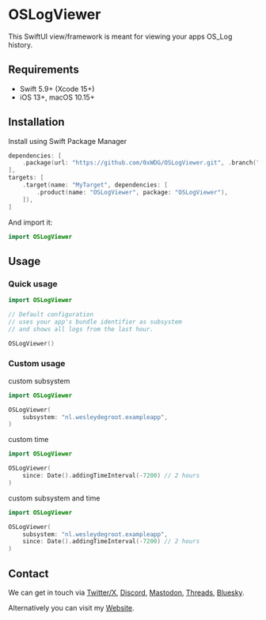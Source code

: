 # OSLogViewer

This SwiftUI view/framework is meant for viewing your apps OS_Log history.

## Requirements

- Swift 5.9+ (Xcode 15+)
- iOS 13+, macOS 10.15+

## Installation

Install using Swift Package Manager

```swift
dependencies: [
    .package(url: "https://github.com/0xWDG/OSLogViewer.git", .branch("main")),
],
targets: [
    .target(name: "MyTarget", dependencies: [
        .product(name: "OSLogViewer", package: "OSLogViewer"),
    ]),
]
```

And import it:

```swift
import OSLogViewer
```

## Usage

### Quick usage

```swift
import OSLogViewer

// Default configuration
// uses your app's bundle identifier as subsystem
// and shows all logs from the last hour.

OSLogViewer()
```

### Custom usage

custom subsystem

```swift
import OSLogViewer

OSLogViewer(
    subsystem: "nl.wesleydegroot.exampleapp",
)
```

custom time

```swift
import OSLogViewer

OSLogViewer(
    since: Date().addingTimeInterval(-7200) // 2 hours
)
```

custom subsystem and time

```swift
import OSLogViewer

OSLogViewer(
    subsystem: "nl.wesleydegroot.exampleapp",
    since: Date().addingTimeInterval(-7200) // 2 hours
)
```

## Contact

We can get in touch via [Twitter/X](https://twitter.com/0xWDG), [Discord](https://discordapp.com/users/918438083861573692), [Mastodon](https://iosdev.space/@0xWDG), [Threads](https://threads.net/@0xwdg), [Bluesky](https://bsky.app/profile/0xwdg.bsky.social).

Alternatively you can visit my [Website](https://wesleydegroot.nl).
